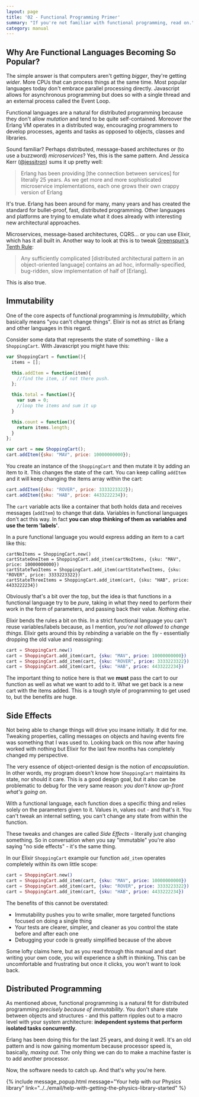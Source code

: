```yaml
---
layout: page
title: '02 - Functional Programming Primer'
summary: "If you're not familiar with functional programming, read on."
category: manual
---
```


## Why Are Functional Languages Becoming So Popular?

The simple answer is that computers aren't getting *bigger*, they're getting *wider*. More CPUs that can process things at the same time. Most popular languages today don't embrace parallel processing directly. Javascript allows for asynchronous programming but does so with a single thread and an external process called the Event Loop.

Functional languages are a natural for distributed programming because they don't allow *mutation* and tend to be quite self-contained. Moreover the Erlang VM operates in a distributed way, encouraging programmers to develop processes, agents and tasks as opposed to objects, classes and libraries.

Sound familiar? Perhaps distributed, message-based architectures or (to use a buzzword) *microservices*? Yes, this is the same pattern. And Jessica Kerr ([@jessitron](http://twitter.com/jessitron)) sums it up pretty well:

> Erlang has been providing [the connection between services] for literally 25 years. As we get more and more sophisticated microservice implementations, each one grows their own crappy version of Erlang

It's true. Erlang has been around for many, many years and has created the standard for bullet-proof, fast, distributed programming. Other languages and platforms are trying to emulate what it does already with interesting new architectural approaches.

Microservices, message-based architectures, CQRS... or you can use Elixir, which has it all built in. Another way to look at this is to tweak [Greenspun's Tenth Rule](https://en.wikipedia.org/wiki/Greenspun%27s_tenth_rule):

> Any sufficiently complicated [distributed architectural pattern in an object-oriented language] contains an ad hoc, informally-specified, bug-ridden, slow implementation of half of [Erlang].

This is also true.

## Immutability

One of the core aspects of functional programming is *Immutability*, which basically means "you can't change things". Elixir is not as strict as Erlang and other languages in this regard.

Consider some data that represents the state of something - like a `ShoppingCart`. With Javascript you might have this:

```js
var ShoppingCart = function(){
  items = [];

  this.addItem = function(item){
    //find the item, if not there push.
  };

  this.total = function(){
    var sum = 0;
    //loop the items and sum it up
  }

  this.count = function(){
    return items.length;
  }
};

var cart = new ShoppingCart();
cart.addItem({sku: "MAV", price: 10000000000});
```

You create an instance of the `ShoppingCart` and then mutate it by adding an item to it. This changes the state of the cart. You can keep calling `addItem` and it will keep changing the items array within the cart:

```js
cart.addItem({sku: "ROVER", price: 3333223322});
cart.addItem({sku: "HAB", price: 4433222234});
```

The `cart` variable acts like a container that both holds data and receives messages (`addItem`) to change that data. Variables in functional languages don't act this way. In fact **you can stop thinking of them as variables and use the term 'labels'**.

In a pure functional language you would express adding an item to a cart like this:

```
cartNoItems = ShoppingCart.new()
cartStateOneItem = ShoppingCart.add_item(cartNoItems, {sku: "MAV", price: 10000000000})
cartStateTwoItems = ShoppingCart.add_item(cartStateTwoItems, {sku: "ROVER", price: 3333223322})
cartStateThreeItems = ShoppingCart.add_item(cart, {sku: "HAB", price: 4433222234})
```

Obviously that's a bit over the top, but the idea is that functions in a functional language try to be *pure*, taking in what they need to perform their work in the form of parameters, and passing back their value. *Nothing else*.

Elixir bends the rules a bit on this. In a strict functional language you can't reuse variables/labels because, as I mention, *you're not allowed to change things*. Elixir gets around this by *rebinding* a variable on the fly - essentially dropping the old value and reassigning:

```elixir
cart = ShoppingCart.new()
cart = ShoppingCart.add_item(cart, {sku: "MAV", price: 10000000000})
cart = ShoppingCart.add_item(cart, {sku: "ROVER", price: 3333223322})
cart = ShoppingCart.add_item(cart, {sku: "HAB", price: 4433222234})
```

The important thing to notice here is that we **must** pass the cart to our function as well as what we want to add to it. What we get back is a new cart with the items added. This is a tough style of programming to get used to, but the benefits are huge.

## Side Effects

Not being able to change things will drive you insane initially. It did for me. Tweaking properties, calling messages on objects and having events fire was something that I was used to. Looking back on this now after having worked with nothing but Elixir for the last few months has completely changed my perspective.

The very essence of object-oriented design is the notion of *encapsulation*. In other words, my program doesn't know how `ShoppingCart` maintains its state, nor should it care. This is a good design goal, but it also can be problematic to debug for the very same reason: *you don't know up-front what's going on*.

With a functional language, each function does a specific thing and relies solely on the parameters given to it. Values in, values out - and that's it. You can't tweak an internal setting, you can't change any state from within the function.

These tweaks and changes are called *Side Effects* - literally just changing something. So in conversation when you say "immutable" you're also saying "no side effects" - it's the same thing.

In our Elixir `ShoppingCart` example our function `add_item` operates completely within its own little scope:

```elixir
cart = ShoppingCart.new()
cart = ShoppingCart.add_item(cart, {sku: "MAV", price: 10000000000})
cart = ShoppingCart.add_item(cart, {sku: "ROVER", price: 3333223322})
cart = ShoppingCart.add_item(cart, {sku: "HAB", price: 4433222234})
```

The benefits of this cannot be overstated:

 - Immutability pushes you to write smaller, more targeted functions focused on doing a single thing
 - Your tests are clearer, simpler, and cleaner as you control the state before and after each one
 - Debugging your code is greatly simplified because of the above

Some lofty claims here, but as you read through this manual and start writing your own code, you will experience a shift in thinking. This can be uncomfortable and frustrating but once it clicks, you won't want to look back.

## Distributed Programming

As mentioned above, functional programming is a natural fit for distributed programming *precisely because of immutability*. You don't share state between objects and structures - and this pattern ripples out to a macro level with your system architecture: **independent systems that perform isolated tasks concurrently**.

Erlang has been doing this for the last 25 years, and doing it well. It's an old pattern and is now gaining momentum because processor speed is, basically, *maxing out*. The only thing we can do to make a machine faster is to add another processor.

Now, the software needs to catch up. And that's why you're here.

{% include message_popup.html message="Your help with our Physics library" link="../../email/help-with-getting-the-physics-library-started"  %}
